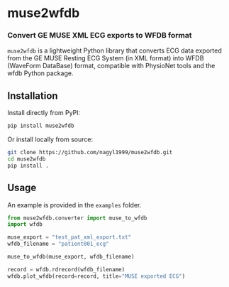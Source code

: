 # muse2wfdb
### Convert GE MUSE XML ECG exports to WFDB format

`muse2wfdb` is a lightweight Python library that converts ECG data exported from the GE MUSE Resting ECG System (in XML format) into WFDB (WaveForm DataBase) format, compatible with PhysioNet tools and the wfdb Python package.

## Installation

Install directly from PyPI:

```bash
pip install muse2wfdb
```

Or install locally from source:

```bash
git clone https://github.com/nagyl1999/muse2wfdb.git
cd muse2wfdb
pip install .
```

## Usage

An example is provided in the `examples` folder.

```python
from muse2wfdb.converter import muse_to_wfdb
import wfdb

muse_export = "test_pat_xml_export.txt"
wfdb_filename = "patient001_ecg"

muse_to_wfdb(muse_export, wfdb_filename)

record = wfdb.rdrecord(wfdb_filename)
wfdb.plot_wfdb(record=record, title="MUSE exported ECG")
```
